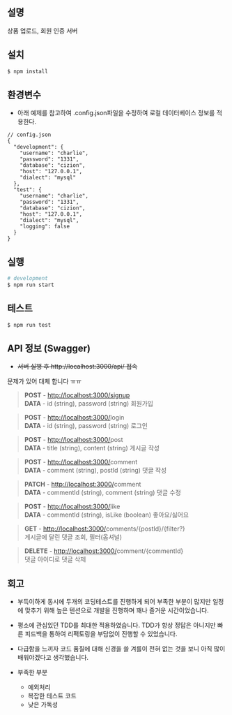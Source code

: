 
## 설명

상품 업로드, 회원 인증 서버

## 설치

```bash
$ npm install
```

## 환경변수
* 아래 예제를 참고하여 .config.json파일을 수정하여 로컬 데이터베이스 정보를 적용한다.

```
// config.json
{
  "development": {
    "username": "charlie",
    "password": "1331",
    "database": "cizion",
    "host": "127.0.0.1",
    "dialect": "mysql"
  },
  "test": {
    "username": "charlie",
    "password": "1331",
    "database": "cizion",
    "host": "127.0.0.1",
    "dialect": "mysql",
    "logging": false
  }
}
```

## 실행

```bash
# development
$ npm run start
```

## 테스트

```bash
$ npm run test
```

## API 정보 (Swagger)
* ~~서버 실행 후 http://localhost:3000/api/ 접속~~  

문제가 있어 대체 합니다 ㅠㅠ
> **POST** - [http://localhost:3000/signup](http://localhost:3000/signup)  
**DATA** - id (string), password (string)
회원가입

> **POST** - [http://localhost:3000/](http://localhost:3000/signup)login  
**DATA** - id (string), password (string)
로그인

> **POST** - [http://localhost:3000/](http://localhost:3000/signup)post  
**DATA** - title (string), content (string)
게시글 작성

> **POST** - [http://localhost:3000/](http://localhost:3000/signup)comment  
**DATA** - comment (string), postId (string)
댓글 작성

> **PATCH** - [http://localhost:3000/](http://localhost:3000/signup)comment  
**DATA** - commentId (string), comment (string)
댓글 수정

> **POST** - [http://localhost:3000/](http://localhost:3000/signup)like  
**DATA** - commentId (string), isLike (boolean)
좋아요/싫어요

> **GET** - [http://localhost:3000/](http://localhost:3000/signup)comments/{postId}/{filter?}  
게시글에 달린 댓글 조회, 필터(옵셔널)

> **DELETE** - [http://localhost:3000/](http://localhost:3000/signup)comment/{commentId}  
댓글 아이디로 댓글 삭제

## 회고

* 부득이하게 동시에 두개의 코딩테스트를 진행하게 되어 부족한 부분이 많지만 일정에 맞추기 위해 높은 텐션으로 개발을 진행하며 꽤나 즐거운 시간이었습니다. 

* 평소에 관심있던 TDD를 최대한 적용하였습니다. TDD가 항상 정답은 아니지만 빠른 피드백을 통하여 리팩토링을 부담없이 진행할 수 있었습니다.

* 다급함을 느끼자 코드 품질에 대해 신경을 쓸 겨를이 전혀 없는 것을 보니 아직 많이 배워야겠다고 생각했습니다.

* 부족한 부분
  * 예외처리
  * 복잡한 테스트 코드
  * 낮은 가독성


